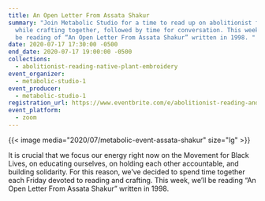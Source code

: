```yaml
---
title: An Open Letter From Assata Shakur
summary: "Join Metabolic Studio for a time to read up on abolitionist futures
  while crafting together, followed by time for conversation. This week, we'll
  be reading of “An Open Letter From Assata Shakur” written in 1998. "
date: 2020-07-17 17:30:00 -0500
end_date: 2020-07-17 19:00:00 -0500
collections:
  - abolitionist-reading-native-plant-embroidery
event_organizer:
  - metabolic-studio-1
event_producer:
  - metabolic-studio-1
registration_url: https://www.eventbrite.com/e/abolitionist-reading-and-native-plant-embroidery-zoom-71720-tickets-112903978840
event_platform:
  - zoom
---
```

{{< image media="2020/07/metabolic-event-assata-shakur" size="lg" >}}

It is crucial that we focus our energy right now on the Movement for Black Lives, on educating ourselves, on holding each other accountable, and building solidarity. For this reason, we’ve decided to spend time together each Friday devoted to reading and crafting. This week, we’ll be reading “An Open Letter From Assata Shakur” written in 1998.